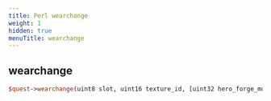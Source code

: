 ```yaml
---
title: Perl wearchange
weight: 1
hidden: true
menuTitle: wearchange
---
```

## wearchange
```perl
$quest->wearchange(uint8 slot, uint16 texture_id, [uint32 hero_forge_model_id = 0], [uint32 elite_material_id = 0])
```